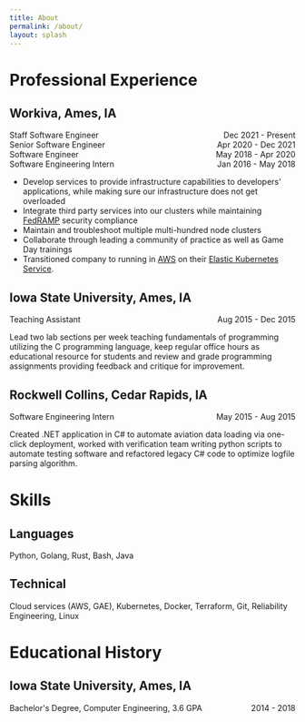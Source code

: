 ```yaml
---
title: About
permalink: /about/
layout: splash
---
```


# Professional Experience

## __Workiva__, Ames, IA
<span class="sub-title">Staff Software Engineer <span style="float: right;">Dec 2021 - Present</span></span> \
<span class="sub-title">Senior Software Engineer <span style="float: right;">Apr 2020 - Dec 2021</span></span> \
<span class="sub-title">Software Engineer <span style="float: right;">May 2018 - Apr 2020</span></span> \
<span class="sub-title">Software Engineering Intern <span style="float: right;">Jan 2016 - May 2018</span></span>

  - Develop services to provide infrastructure capabilities to developers' applications, while
    making sure our infrastructure does not get overloaded
  - Integrate third party services into our clusters while maintaining
    [FedRAMP](https://www.fedramp.gov/) security compliance
  - Maintain and troubleshoot multiple multi-hundred node clusters
  - Collaborate through leading a community of practice as well as Game Day trainings
  - Transitioned company to running in [AWS](https://aws.amazon.com/) on their
    [Elastic Kubernetes Service](https://aws.amazon.com/eks/).

## Iowa State University, Ames, IA
<span class="sub-title">Teaching Assistant <span style="float: right;">Aug 2015 - Dec 2015</span></span>

Lead two lab sections per week teaching fundamentals of programming utilizing the C programming
language, keep regular office hours as educational resource for students and review and grade
programming assignments providing feedback and critique for improvement.

## Rockwell Collins, Cedar Rapids, IA
<span class="sub-title">Software Engineering Intern <span style="float: right;">May 2015 - Aug 2015</span></span>

Created .NET application in C# to automate aviation data loading via one-click deployment, worked
with verification team writing python scripts to automate testing software and refactored legacy C#
code to optimize logfile parsing algorithm.


# Skills

## Languages

Python, Golang, Rust, Bash, Java

## Technical

Cloud services (AWS, GAE), Kubernetes, Docker, Terraform, Git, Reliability Engineering, Linux

# Educational History

## Iowa State University, Ames, IA
<span class="sub-title">Bachelor's Degree, Computer Engineering, 3.6 GPA <span style="float: right;">2014 - 2018</span></span>

